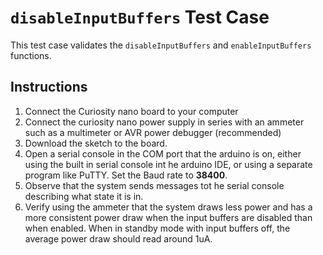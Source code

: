 # `disableInputBuffers` Test Case
This test case validates the `disableInputBuffers` and `enableInputBuffers` functions. 

## Instructions
1. Connect the Curiosity nano board to your computer
2. Connect the curiosity nano power supply in series with an ammeter such as a multimeter or AVR power debugger (recommended)
3. Download the sketch to the board.
4. Open a serial console in the COM port that the arduino is on, either using the built in serial console int he arduino IDE, or using a separate program like PuTTY. Set the Baud rate to **38400**.
5. Observe that the system sends messages tot he serial console describing what state it is in.
5. Verify using the ammeter that the system draws less power and has a more consistent power draw when the input buffers are disabled than when enabled. When in standby mode with input buffers off, the average power draw should read around 1uA.
